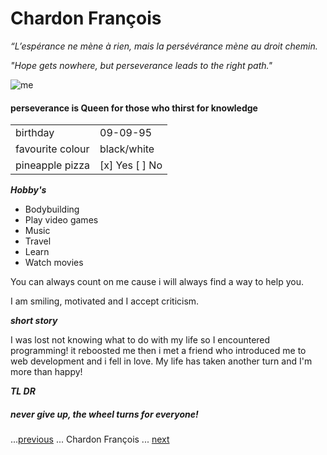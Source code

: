 <!-- # markdown-challenge -->
# Chardon François
*“L’espérance ne mène à rien, mais la persévérance mène au droit chemin.*

*"Hope gets nowhere, but perseverance leads to the right path."*

![me](https://avatars1.githubusercontent.com/u/76248656?s=460&u=fcd87e56f69a97a2a0d2056a20730363d632875a&v=4)

#### perseverance is Queen for those who thirst for knowledge

|                   |                    |
|-------------------|--------------------|
|    birthday       |       09-09-95     | 
| favourite colour  |     black/white    |
|  pineapple pizza  | [x] Yes [ ] No     |

***Hobby's***

- Bodybuilding
- Play video games
- Music
- Travel
- Learn
- Watch movies

You can always count on me cause i will always find a way to help you.

I am smiling, motivated and I accept criticism.

***short story***


I was lost not knowing what to do with my life so I encountered programming! it reboosted me
then i met a friend who introduced me to web development and i fell in love.
My life has taken another turn and I'm more than happy!

***TL DR***

##### never give up, the wheel turns for everyone!

...[previous](https://github.com/AnonyMouse97/markdown-challenge) ... Chardon François ... [next](https://github.com/Tselawi/markdown-challenge)






